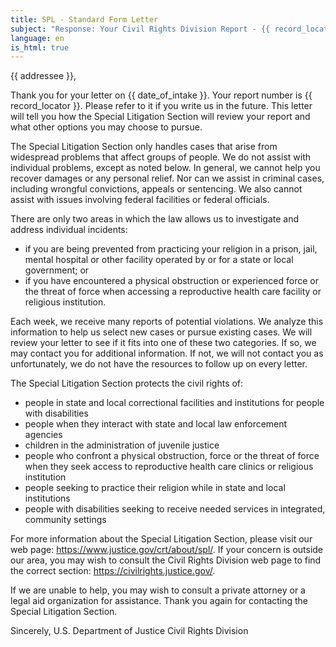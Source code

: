 ```yaml
---
title: SPL - Standard Form Letter
subject: "Response: Your Civil Rights Division Report - {{ record_locator }} from the Special Litigation Section"
language: en
is_html: true
---
```

{{ addressee }},

Thank you for your letter on {{ date_of_intake }}.  Your report number is {{ record_locator }}.  Please refer to it if you write us in the future.  This letter will tell you how the Special Litigation Section will review your report and what other options you may choose to pursue.

The Special Litigation Section only handles cases that arise from widespread problems that affect groups of people.  We do not assist with individual problems, except as noted below.  In general, we cannot help you recover damages or any personal relief.  Nor can we assist in criminal cases, including wrongful convictions, appeals or sentencing.  We also cannot assist with issues involving federal facilities or federal officials.  

There are only two areas in which the law allows us to investigate and address individual incidents:  
- if you are being prevented from practicing your religion in a prison, jail, mental hospital or other facility operated by or for a state or local government; or
- if you have encountered a physical obstruction or experienced force or the threat of force when accessing a reproductive health care facility or religious institution.

Each week, we receive many reports of potential violations.  We analyze this information to help us select new cases or pursue existing cases.  We will review your letter to see if it fits into one of these two categories.  If so, we may contact you for additional information.  If not, we will not contact you as unfortunately, we do not have the resources to follow up on every letter.

The Special Litigation Section protects the civil rights of: 
- people in state and local correctional facilities and institutions for people with disabilities
- people when they interact with state and local law enforcement agencies
- children in the administration of juvenile justice
- people who confront a physical obstruction, force or the threat of force when they seek access to reproductive health care clinics or religious institution
- people seeking to practice their religion while in state and local institutions
- people with disabilities seeking to receive needed services in integrated, community settings

For more information about the Special Litigation Section, please visit our web page:  https://www.justice.gov/crt/about/spl/.  If your concern is outside our area, you may wish to consult the Civil Rights Division web page to find the correct section:  https://civilrights.justice.gov/.  
  
If we are unable to help, you may wish to consult a private attorney or a legal aid organization for assistance.  Thank you again for contacting the Special Litigation Section.
 

Sincerely,
U.S. Department of Justice
Civil Rights Division
